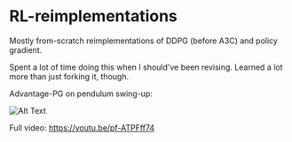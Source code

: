 # RL-reimplementations

Mostly from-scratch reimplementations of DDPG (before A3C) and policy gradient.

Spent a lot of time doing this when I should've been revising. Learned a lot more than just forking it, though.

Advantage-PG on pendulum swing-up:

![Alt Text](https://media.giphy.com/media/3o6nUPNSWqaIytYVPi/giphy.gif)

Full video: https://youtu.be/pf-ATPFff74

